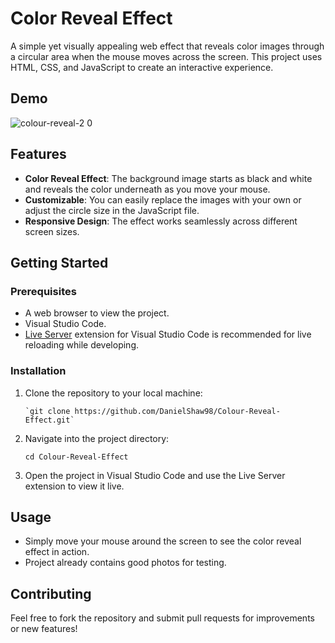 # Color Reveal Effect

A simple yet visually appealing web effect that reveals color images through a circular area when the mouse moves across the screen. This project uses HTML, CSS, and JavaScript to create an interactive experience.

## Demo

![colour-reveal-2 0](https://github.com/user-attachments/assets/c985c272-a302-4606-9115-f193fcb8da73)


## Features

-   **Color Reveal Effect**: The background image starts as black and white and reveals the color underneath as you move your mouse.
-   **Customizable**: You can easily replace the images with your own or adjust the circle size in the JavaScript file.
-   **Responsive Design**: The effect works seamlessly across different screen sizes.

## Getting Started

### Prerequisites

-   A web browser to view the project.
-   Visual Studio Code.
-   [Live Server](https://marketplace.visualstudio.com/items?itemName=ritwickdey.LiveServer) extension for Visual Studio Code is recommended for live reloading while developing.

### Installation

1.  Clone the repository to your local machine:
    
	    `git clone https://github.com/DanielShaw98/Colour-Reveal-Effect.git` 
    
2.  Navigate into the project directory:
    
    `cd Colour-Reveal-Effect` 
    
3.  Open the project in Visual Studio Code and use the Live Server extension to view it live.

## Usage

-   Simply move your mouse around the screen to see the color reveal effect in action.
-   Project already contains good photos for testing.

## Contributing

Feel free to fork the repository and submit pull requests for improvements or new features!
